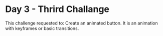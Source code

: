 # Day 3 - Thrird Challange

This challenge requested to: Create an animated button. It is an animation with keyframes or basic transitions.
